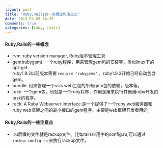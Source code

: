 ```yaml
---
layout: post
title: "Ruby,Rails的一些概念和注意点"
date: 2013-02-05 14:39
comments: true
categories: [ruby, rails]
---
```


#### Ruby,Rails的一些概念

* rvm: ruby version manager, Ruby版本管理工具
* gem(rubygem): 一个ruby程序，用来管理gem包的安装等，类似linux下的apt-get  
	ruby1.9.2以前版本需要 `require 'rubygems'` ，ruby1.9.2开始已经自动包含gem。
* bundle: 用来管理一个rails web工程的所有gem包的依赖，版本等。
* rake: 一个gem包，也就是一个ruby程序，作用是用来执行其他用ruby开发的task的程序。
* rack: A Ruby Webserver interface.是一个提供了一个ruby web服务器和ruby web框架之间的最小接口的gem程序。主要是web框架开发者用的。

#### Ruby,Rails的一些注意点

* .ru后缀的文件就是rackup文件。比如rails应用中的config.ru,可以通过 `rackup config.ru` 来执行rackup文件。
